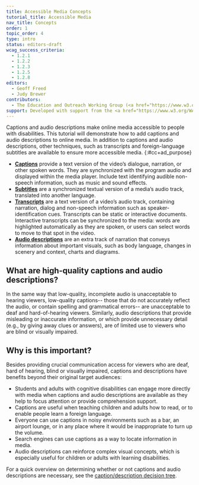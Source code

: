 ```yaml
---
title: Accessible Media Concepts
tutorial_title: Accessible Media
nav_title: Concepts
order: 1
topic_order: 4
type: intro
status: editors-draft
wcag_success_criteria:
  - 1.2.1
  - 1.2.2
  - 1.2.3
  - 1.2.5
  - 1.2.8
editors:
  - Geoff Freed
  - Judy Brewer
contributors:
  - The Education and Outreach Working Group (<a href="https://www.w3.org/WAI/EO/">EOWG</a>)
support: Developed with support from the <a href="https://www.w3.org/WAI/WCAGTA/">U.S. Access Board, WCAG TA Project</a>
---
```

Captions and audio descriptions make online media accessible to people with disabilities. This tutorial will demonstrate how to add captions and audio descriptions to online media. In addition to captions and audio descriptions, other techniques, such as transcripts and foreign-language subtitles are available to ensure more accessible media.
{:#cc+ad_purpose}

-   [**Captions**](production-captions.html) provide a text version of the video’s dialogue, narration,
    or other spoken words. They are synchronized with the program audio and
    displayed within the media player. Include text
    identifying audible non-speech information, such as music and sound effects.
-   [**Subtitles**](subtitles.html) are a synchronized textual version of a media’s audio track,
    translated into another language.
-   [**Transcripts**](transcript.html) are a text version of a video’s audio track,
    containing narration, dialog and non-speech information such as
    speaker-identification cues. Transcripts can be static or
    interactive documents. Interactive transcripts can be synchronized to the media: words are highlighted automatically as they are spoken, or
    users can select words to move to that spot in the
    video.
-   [**Audio descriptions**](production-audio-description.html) are an extra track of narration that conveys
    information about important visuals, such as body
    language, changes in scenery and context, charts and
    diagrams.

## What are high-quality captions and audio descriptions?

In the same way that low-quality, incomplete audio is unacceptable to hearing viewers, low-quality captions-- those that do not accurately reflect the audio, or contain spelling and grammatical errors-- are unacceptable to deaf and hard-of-hearing viewers. Similarly, audio descriptions that provide misleading or inaccurate information, or
which provide unnecessary detail (e.g., by giving away clues or
answers), are of limited use to viewers who are blind or visually impaired.

## Why is this important?

Besides providing crucial communication access for viewers who are deaf, hard of hearing, blind or visually impaired, captions and descriptions have benefits beyond their original target
audiences:

-   Students and adults with cognitive disabilities can engage more directly with media when captions and audio descriptions are available as they help to focus attention or provide comprehension support.
-   Captions are useful when teaching children and adults how to read,
    or to enable people learn a foreign language.
-   Everyone can use captions in noisy
    environments such as a bar, an airport lounge, or in any place
    where it would be inappropriate to turn up the volume.
-   Search engines can use captions as a way to locate information in media.
-   Audio descriptions can reinforce complex visual concepts, which is
    especially useful for children or adults with learning disabilities.

For a quick overview on determining whether or not captions and audio
descriptions are necessary, see the [caption/description decision
tree](decision-tree.html).
